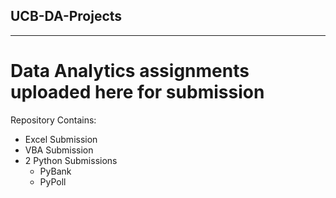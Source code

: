 ## UCB-DA-Projects
-----------------------------------------------------------------------------------------
# Data Analytics assignments uploaded here for submission

Repository Contains:
* Excel Submission
* VBA Submission
* 2 Python Submissions
  * PyBank
  * PyPoll
